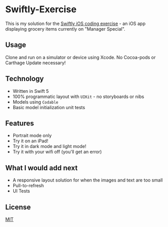 
# Swiftly-Exercise

This is my solution for the [Swiftly iOS coding exercise](https://github.com/Swiftly-Systems/code-exercise-ios) - an iOS app displaying grocery items currently on "Manager Special".

## Usage
Clone and run on a simulator or device using Xcode. No Cocoa-pods or Carthage Update necessary!

## Technology
* Written in Swift 5
* 100% programmatic layout with `UIKit` - no storyboards or nibs
* Models using `Codable`
* Basic model initialization unit tests

## Features
* Portrait mode only
* Try it on an iPad!
* Try it in dark mode and light mode!
* Try it with your wifi off (you'll get an error)

## What I would add next
* A responsive layout solution for when the images and text are too small
* Pull-to-refresh
* UI Tests

## License
[MIT](https://choosealicense.com/licenses/mit/)

